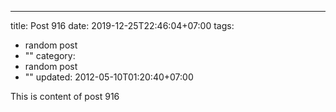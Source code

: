 ---
title: Post 916
date: 2019-12-25T22:46:04+07:00
tags:
  - random post
  - ""
category:
  - random post
  - ""
updated: 2012-05-10T01:20:40+07:00

This is content of post 916